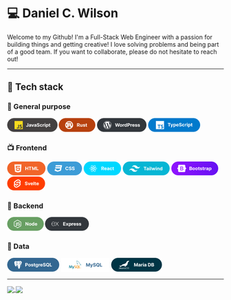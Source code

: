 # :computer: Daniel C. Wilson

Welcome to my Github! I'm a Full-Stack Web Engineer with a passion for building things and getting creative! I love solving problems and being part of a good team. If you want to collaborate, please do not hesitate to reach out!

<hr/>

## :microscope: Tech stack

### :wrench: General purpose
<div style="display: flex row wrap;">
  <img src="https://raw.githubusercontent.com/DanielCW7/DanielCW7/main/UI/JAVASCRIPT.png" alt="JAVASCRIPT" height="32" style="margin: '0px 4px'"/>
  <img src="https://raw.githubusercontent.com/DanielCW7/DanielCW7/main/UI/RUST.png" alt="RUST" height="32" style="margin: '0px 4px'"/>
  <img src="https://raw.githubusercontent.com/DanielCW7/DanielCW7/main/UI/WORDPRESS.png" alt="WORDPRESS" height="32" style="margin: '0px 4px'"/>
  <img src="https://raw.githubusercontent.com/DanielCW7/DanielCW7/main/UI/TS.png" alt="TYPESCRIPT" height="32" style="margin: '0px 4px'"/>

</div>

### :tv: Frontend
<div style="display: flex row wrap;">
  <img src="https://raw.githubusercontent.com/DanielCW7/DanielCW7/main/UI/HTML.png" alt="HTML" height="32" style="margin: '0px 4px'"/>
  <img src="https://raw.githubusercontent.com/DanielCW7/DanielCW7/main/UI/CSS.png" alt="CSS" height="32" style="margin: '0px 4px'"/>
  <img src="https://raw.githubusercontent.com/DanielCW7/DanielCW7/main/UI/REACT.png" alt="REACT" height="32" style="margin: '0px 4px'"/>
  <img src="https://raw.githubusercontent.com/DanielCW7/DanielCW7/main/UI/TAILWIND.png" alt="TAILWIND" height="32" style="margin: '0px 4px'"/>
  <img src="https://raw.githubusercontent.com/DanielCW7/DanielCW7/main/UI/BOOTSTRAP.png" alt="BOOTSTRAP" height="32" style="margin: '0px 4px'"/>
  <img src="https://raw.githubusercontent.com/DanielCW7/DanielCW7/main/UI/SVELTE.png" alt="SVELTE" height="32" style="margin: '0px 4px'"/>

</div>

### :satellite: Backend
<div style="display: flex row wrap;">
  <img src="https://raw.githubusercontent.com/DanielCW7/DanielCW7/main/UI/NODE.png" alt="NODE" height="32" style="margin: '0px 4px'"/>
  <img src="https://raw.githubusercontent.com/DanielCW7/DanielCW7/main/UI/EXPRESS.png" alt="EXPRESS" height="32" style="margin: '0px 4px'"/>
</div>

### :minidisc: Data
<div style="display: flex row wrap;">
  <img src="https://raw.githubusercontent.com/DanielCW7/DanielCW7/main/UI/POSTGRESQL.png" alt="POSTGRESQL" height="32" style="margin: '0px 4px'"/>
  <img src="https://raw.githubusercontent.com/DanielCW7/DanielCW7/main/UI/MYSQL.png" alt="MYSQL" height="32" style="margin: '0px 4px'"/>
  <img src="https://raw.githubusercontent.com/DanielCW7/DanielCW7/main/UI/MARIADB.png" alt="MARIADB" height="32" style="margin: '0px 4px'"/>
</div>
<hr/>

<a href="https://github.com/danielcw7/github-readme-stats">
  <img height=200 align="center" src="https://github-readme-stats.vercel.app/api?username=danielcw7&theme=dracula" />
</a>
<a href="https://github.com/danielcw7/">
  <img height=200 align="center" src="https://github-readme-stats.vercel.app/api/top-langs?username=danielcw7&layout=compact&langs_count=8&card_width=320&theme=dracula" />
</a>
